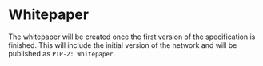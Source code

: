 # Whitepaper

The whitepaper will be created once the first version of the specification is finished. This will include the initial version of the network and will be published as `PIP-2: Whitepaper`.
